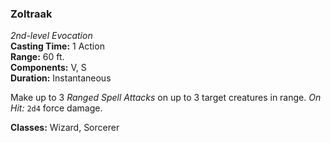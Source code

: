### Zoltraak  
*2nd-level Evocation*  
**Casting Time:** 1 Action  
**Range:** 60 ft.  
**Components:** V, S  
**Duration:** Instantaneous  

Make up to 3 *Ranged Spell Attacks* on up to 3 target creatures in range. *On Hit:* `2d4` force damage.

**Classes:** Wizard, Sorcerer